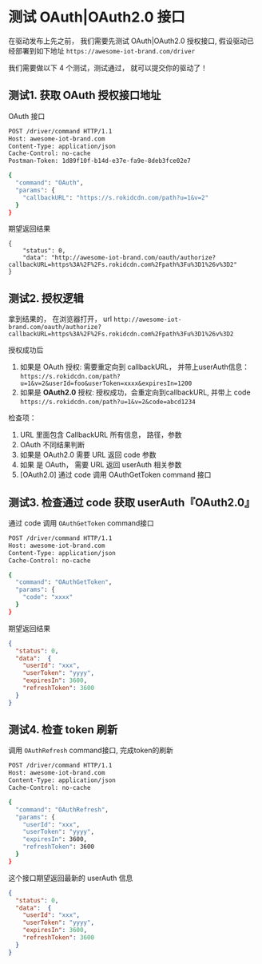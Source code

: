 # 测试 OAuth|OAuth2.0 接口

在驱动发布上先之前， 我们需要先测试 OAuth|OAuth2.0 授权接口, 假设驱动已经部署到如下地址  `https://awesome-iot-brand.com/driver`

我们需要做以下 4 个测试，测试通过， 就可以提交你的驱动了！

## 测试1. 获取 OAuth 授权接口地址

OAuth 接口

```bash
POST /driver/command HTTP/1.1
Host: awesome-iot-brand.com
Content-Type: application/json
Cache-Control: no-cache
Postman-Token: 1d89f10f-b14d-e37e-fa9e-8deb3fce02e7

{
  "command": "OAuth",
  "params": {
    "callbackURL": "https://s.rokidcdn.com/path?u=1&v=2"
  }
}
```

期望返回结果

```
{
    "status": 0,
    "data": "http://awesome-iot-brand.com/oauth/authorize?callbackURL=https%3A%2F%2Fs.rokidcdn.com%2Fpath%3Fu%3D1%26v%3D2"
}
```

## 测试2. 授权逻辑

拿到结果的， 在浏览器打开， url `http://awesome-iot-brand.com/oauth/authorize?callbackURL=https%3A%2F%2Fs.rokidcdn.com%2Fpath%3Fu%3D1%26v%3D2`

授权成功后

1. 如果是 OAuth 授权:  需要重定向到 callbackURL， 并带上userAuth信息： `https://s.rokidcdn.com/path?u=1&v=2&userId=foo&userToken=xxxx&expiresIn=1200`
2. 如果是 **OAuth2.0** 授权:
授权成功，会重定向到callbackURL, 并带上 code  `https://s.rokidcdn.com/path?u=1&v=2&code=abcd1234`

检查项：

1. URL 里面包含 CallbackURL 所有信息， 路径，参数
2. OAuth 不同结果判断
  1. 如果是 OAuth2.0 需要 URL 返回 code 参数
  2. 如果 是 OAuth， 需要 URL 返回 userAuth 相关参数
3. [OAuth2.0] 通过 code 调用 OAuthGetToken command 接口

## 测试3. 检查通过 code 获取 userAuth『OAuth2.0』

通过 code 调用 `OAuthGetToken` command接口

```bash
POST /driver/command HTTP/1.1
Host: awesome-iot-brand.com
Content-Type: application/json
Cache-Control: no-cache

{
  "command": "OAuthGetToken",
  "params": {
    "code": "xxxx"
  }
}
```

期望返回结果

```json
{
  "status": 0,
  "data":  {
    "userId": "xxx",
    "userToken": "yyyy",
    "expiresIn": 3600,
    "refreshToken": 3600
  }
}
```


## 测试4. 检查 token 刷新

调用 `OAuthRefresh` command接口, 完成token的刷新

```bash
POST /driver/command HTTP/1.1
Host: awesome-iot-brand.com
Content-Type: application/json
Cache-Control: no-cache

{
  "command": "OAuthRefresh",
  "params": {
    "userId": "xxx",
    "userToken": "yyyy",
    "expiresIn": 3600,
    "refreshToken": 3600
  }
}
```

这个接口期望返回最新的 userAuth 信息

```json
{
  "status": 0,
  "data":  {
    "userId": "xxx",
    "userToken": "yyyy",
    "expiresIn": 3600,
    "refreshToken": 3600
  }
}
```
